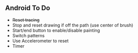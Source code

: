 Android To Do
--------------
<ul>
<li><del>Reset tracing</del></li> 
<li>Stop and reset drawing if off the path (use center of brush)</li>
<li>Start/end button to enable/disable painting</li>
<li>Switch patterns</li>
<li>Use Accelerometer to reset</i>
<li>Timer</li>

</ul>


